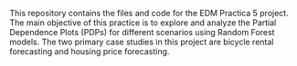 This repository contains the files and code for the EDM Practica 5 project. The main objective of this practice is to explore and analyze the Partial Dependence Plots (PDPs) for different scenarios using Random Forest models. The two primary case studies in this project are bicycle rental forecasting and housing price forecasting.

